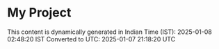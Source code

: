 # My Project

This content is dynamically generated in Indian Time (IST): 2025-01-08 02:48:20 IST
Converted to UTC: 2025-01-07 21:18:20 UTC
